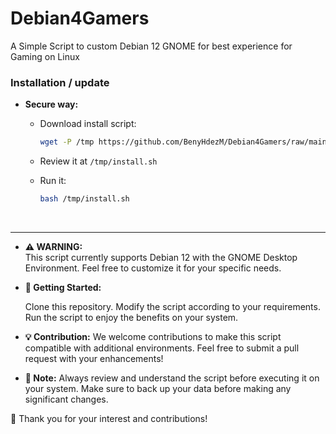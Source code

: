# Debian4Gamers
A Simple Script to custom Debian 12 GNOME for best experience for Gaming on Linux

### Installation / update

- **Secure way:**

  - Download install script:

    ```sh
    wget -P /tmp https://github.com/BenyHdezM/Debian4Gamers/raw/main/install.sh
    ```

  - Review it at `/tmp/install.sh`

  - Run it:

    ```sh
    bash /tmp/install.sh
    ```
<br>
<hr>

- **⚠️ WARNING:**  
This script currently supports Debian 12 with the GNOME Desktop Environment. Feel free to customize it for your specific needs.

- **🚀 Getting Started:**

    Clone this repository.
    Modify the script according to your requirements.
    Run the script to enjoy the benefits on your system.

- **💡 Contribution:**
We welcome contributions to make this script compatible with additional environments. Feel free to submit a pull request with your enhancements!

- **📝 Note:**
Always review and understand the script before executing it on your system. Make sure to back up your data before making any significant changes.

🙏 Thank you for your interest and contributions!
